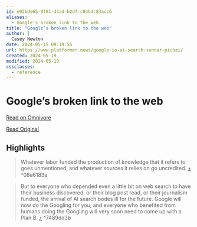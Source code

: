 ```yaml
---
id: e92bde65-0f81-43ad-b2df-c04bdc83acc6
aliases:
  - Google’s broken link to the web
title: "Google’s broken link to the web"
author: |
  Casey Newton
date: 2024-05-15 09:19:55
url: https://www.platformer.news/google-io-ai-search-sundar-pichai/
created: 2024-05-19
modified: 2024-05-19
cssclasses:
  - reference
---
```


# Google’s broken link to the web

[Read on Omnivore](https://omnivore.app/me/google-s-broken-link-to-the-web-18f7b562af6)

[Read Original](https://www.platformer.news/google-io-ai-search-sundar-pichai/)

## Highlights

> Whatever labor funded the production of knowledge that it refers to goes unmentioned, and whatever sources it relies on go uncredited. [⤴️](https://omnivore.app/me/google-s-broken-link-to-the-web-18f7b562af6#08e6183a-9eb2-4bc1-8496-15bb94c5f1cb)  ^08e6183a

> But to everyone who depended even a little bit on web search to have their business discovered, or their blog post read, or their journalism funded, the arrival of AI search bodes ill for the future. Google will now do the Googling for you, and everyone who benefited from humans doing the Googling will very soon need to come up with a Plan B. [⤴️](https://omnivore.app/me/google-s-broken-link-to-the-web-18f7b562af6#7489dd3b-45aa-4ed7-b83c-8b323e41d036)  ^7489dd3b

